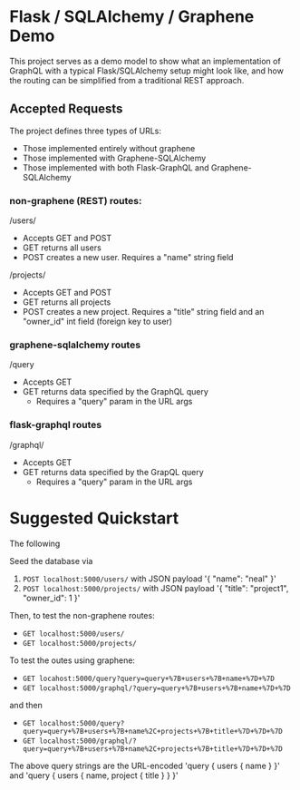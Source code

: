 # Flask / SQLAlchemy / Graphene Demo

This project serves as a demo model to show what an implementation of GraphQL
with a typical Flask/SQLAlchemy setup might look like, and how the routing
can be simplified from a traditional REST approach.


## Accepted Requests

The project defines three types of URLs:

- Those implemented entirely without graphene
- Those implemented with Graphene-SQLAlchemy
- Those implemented with both Flask-GraphQL and Graphene-SQLAlchemy


### non-graphene (REST) routes:

/users/
- Accepts GET and POST
- GET returns all users
- POST creates a new user. Requires a "name" string field


/projects/
- Accepts GET and POST
- GET returns all projects
- POST creates a new project. Requires a "title" string field and an "owner_id" int field (foreign key to user)



### graphene-sqlalchemy routes

/query
- Accepts GET
- GET returns data specified by the GraphQL query
    - Requires a "query" param in the URL args



### flask-graphql routes

/graphql/
- Accepts GET
- GET returns data specified by the GrapQL query
    - Requires a "query" param in the URL args




# Suggested Quickstart

The following 



Seed the database via

1. `POST localhost:5000/users/` with JSON payload '{ "name": "neal" }'
2. `POST localhost:5000/projects/` with JSON payload '{ "title": "project1", "owner_id": 1 }'


Then, to test the non-graphene routes:

- `GET localhost:5000/users/`
- `GET localhost:5000/projects/`

To test the outes using graphene:

- `GET locahost:5000/query?query=query+%7B+users+%7B+name+%7D+%7D`
- `GET localhost:5000/graphql/?query=query+%7B+users+%7B+name+%7D+%7D`

and then

- `GET localhost:5000/query?query=query+%7B+users+%7B+name%2C+projects+%7B+title+%7D+%7D+%7D`
- `GET localhost:5000/graphql/?query=query+%7B+users+%7B+name%2C+projects+%7B+title+%7D+%7D+%7D`

The above query strings are the URL-encoded
'query { users { name } }' and 'query { users { name, project { title } } }'




